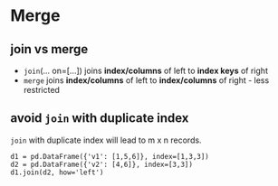 # Merge

## join vs merge
- `join`(... on=[...]) joins **index/columns** of left to **index keys** of right
- `merge` joins **index/columns** of left to **index/columns** of right - less restricted

## avoid `join` with duplicate index
`join` with duplicate index will lead to m x n records.
```
d1 = pd.DataFrame({'v1': [1,5,6]}, index=[1,3,3])
d2 = pd.DataFrame({'v2': [4,6]}, index=[3,3])
d1.join(d2, how='left')
```
